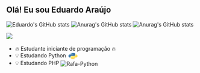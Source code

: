 ## Olá! Eu sou Eduardo Araújo
![Eduardo's GitHub stats](https://github-readme-stats.vercel.app/api?username=eduardoaraujo006&hide=contribs,prs)
![Anurag's GitHub stats](https://github-readme-stats.vercel.app/api?username=eduardoaraujo006&hide=contribs,prs)
![Anurag's GitHub stats](https://github-readme-stats.vercel.app/api?username=eduardoaraujo006&show_icons=true)
<div> 
  <a href="https://www.instagram.com/eduardo_araujo006/" target="_blank"><img src="https://img.shields.io/badge/-Instagram-%23E4405F?style=for-the-badge&logo=instagram&logoColor=white" target="_blank"></a>

- 🔥 Estudante iniciante de programação 🔥
- 💡 Estudando Python <img align="center" alt="Rafa-Python" height="20" width="30" src="https://raw.githubusercontent.com/devicons/devicon/master/icons/python/python-original.svg">
- 💡 Estudando PHP <img align="center" alt="Rafa-Python" height="25" width="35" src= "https://cdn.jsdelivr.net/gh/devicons/devicon/icons/php/php-original.svg">
</div>
